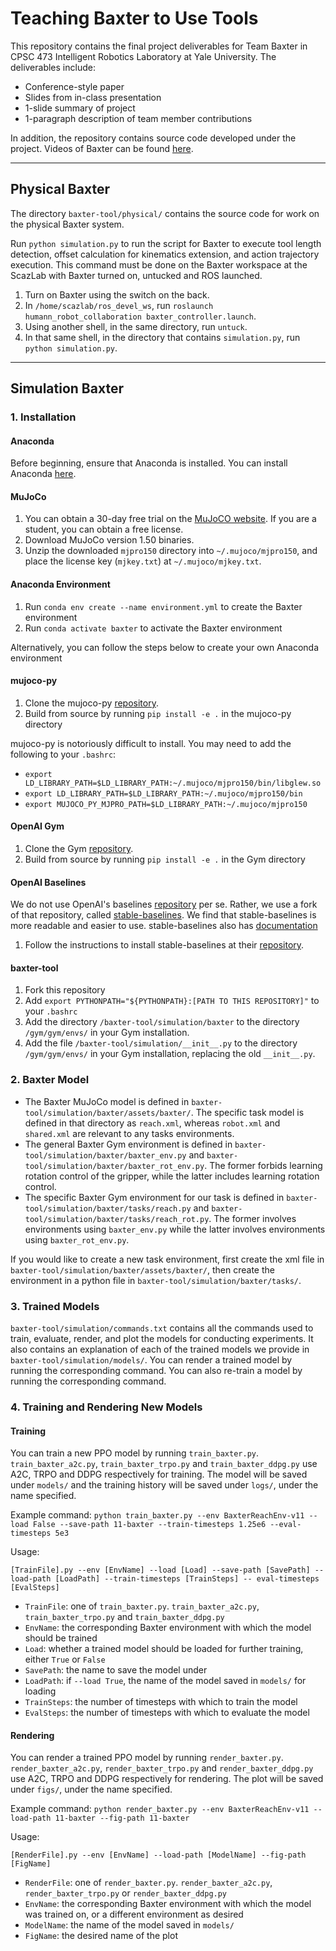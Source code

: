 # Teaching Baxter to Use Tools

This repository contains the final project deliverables for Team Baxter in CPSC 473 Intelligent Robotics Laboratory at Yale University. The deliverables include:

* Conference-style paper
* Slides from in-class presentation
* 1-slide summary of project
* 1-paragraph description of team member contributions

In addition, the repository contains source code developed under the project. Videos of Baxter can be found [here](https://photos.app.goo.gl/E8h28XfiDFvbprtV6).
___

## Physical Baxter

The directory `baxter-tool/physical/` contains the source code for work on the physical Baxter system.

Run `python simulation.py` to run the script for Baxter to execute tool length detection, offset calculation for kinematics extension, and action trajectory execution. This command must be done on the Baxter workspace at the ScazLab with Baxter turned on, untucked and ROS launched.

1. Turn on Baxter using the switch on the back.
2. In `/home/scazlab/ros_devel_ws`, run `roslaunch humann_robot_collaboration baxter_controller.launch`.
3. Using another shell, in the same directory, run `untuck`.
4. In that same shell, in the directory that contains `simulation.py`, run `python simulation.py`.

___

## Simulation Baxter

### 1. Installation

#### Anaconda
Before beginning, ensure that Anaconda is installed. You can install Anaconda [here](https://conda.io/docs/user-guide/install/index.html).

#### MuJoCo
1. You can obtain a 30-day free trial on the [MuJoCO website](https://www.roboti.us/license.html). If you are a student, you can obtain a free license.
2. Download MuJoCo version 1.50 binaries.
3. Unzip the downloaded `mjpro150` directory into `~/.mujoco/mjpro150`, and place the license key (`mjkey.txt`) at `~/.mujoco/mjkey.txt`.

#### Anaconda Environment
1. Run `conda env create --name environment.yml` to create the Baxter environment
2. Run `conda activate baxter` to activate the Baxter environment

Alternatively, you can follow the steps below to create your own Anaconda environment

#### mujoco-py
1. Clone the mujoco-py [repository](https://github.com/openai/mujoco-py).
2. Build from source by running `pip install -e .` in the mujoco-py directory

mujoco-py is notoriously difficult to install. You may need to add the following to your `.bashrc`:
* `export LD_LIBRARY_PATH=$LD_LIBRARY_PATH:~/.mujoco/mjpro150/bin/libglew.so`
* `export LD_LIBRARY_PATH=$LD_LIBRARY_PATH:~/.mujoco/mjpro150/bin`
* `export MUJOCO_PY_MJPRO_PATH=$LD_LIBRARY_PATH:~/.mujoco/mjpro150`

#### OpenAI Gym
1. Clone the Gym [repository](https://github.com/openai/gym).
2. Build from source by running `pip install -e .` in the Gym directory

#### OpenAI Baselines
We do not use OpenAI's baselines [repository](https://github.com/openai/baselines) per se. Rather, we use a fork of that repository, called [stable-baselines](https://github.com/hill-a/stable-baselines). We find that stable-baselines is more readable and easier to use. stable-baselines also has [documentation](http://stable-baselines.readthedocs.io/)

1. Follow the instructions to install stable-baselines at their [repository](https://github.com/openai/baselines).

#### baxter-tool
1. Fork this repository
2. Add `export PYTHONPATH="${PYTHONPATH}:[PATH TO THIS REPOSITORY]"` to your `.bashrc`
3. Add the directory `/baxter-tool/simulation/baxter` to the directory `/gym/gym/envs/` in your Gym installation.
4. Add the file `/baxter-tool/simulation/__init__.py` to the directory `/gym/gym/envs/` in your Gym installation, replacing the old `__init__.py`.

### 2. Baxter Model
* The Baxter MuJoCo model is defined in `baxter-tool/simulation/baxter/assets/baxter/`. The specific task model is defined in that directory as `reach.xml`, whereas `robot.xml` and `shared.xml` are relevant to any tasks environments.
* The general Baxter Gym environment is defined in `baxter-tool/simulation/baxter/baxter_env.py` and `baxter-tool/simulation/baxter/baxter_rot_env.py`. The former forbids learning rotation control of the gripper, while the latter includes learning rotation control.
* The specific Baxter Gym environment for our task is defined in `baxter-tool/simulation/baxter/tasks/reach.py` and `baxter-tool/simulation/baxter/tasks/reach_rot.py`. The former involves environments using `baxter_env.py` while the latter involves environments using `baxter_rot_env.py`.

If you would like to create a new task environment, first create the xml file in `baxter-tool/simulation/baxter/assets/baxter/`, then create the environment in a python file in `baxter-tool/simulation/baxter/tasks/`.

### 3. Trained Models

`baxter-tool/simulation/commands.txt` contains all the commands used to train, evaluate, render, and plot the models for conducting experiments. It also contains an explanation of each of the trained models we provide in `baxter-tool/simulation/models/`. You can render a trained model by running the corresponding command. You can also re-train a model by running the corresponding command.

### 4. Training and Rendering New Models

#### Training

You can train a new PPO model by running `train_baxter.py`. `train_baxter_a2c.py`, `train_baxter_trpo.py` and `train_baxter_ddpg.py` use A2C, TRPO and DDPG respectively for training. The model will be saved under `models/` and the training history will be saved under `logs/`, under the name specified.

Example command: `python train_baxter.py --env BaxterReachEnv-v11 --load False --save-path 11-baxter --train-timesteps 1.25e6 --eval-timesteps 5e3`

Usage:
```
[TrainFile].py --env [EnvName] --load [Load] --save-path [SavePath] --load-path [LoadPath] --train-timesteps [TrainSteps] -- eval-timesteps [EvalSteps]
```
- `TrainFile`: one of `train_baxter.py`. `train_baxter_a2c.py`, `train_baxter_trpo.py` and `train_baxter_ddpg.py`
- `EnvName`: the corresponding Baxter environment with which the model should be trained
- `Load`: whether a trained model should be loaded for further training, either `True` or `False`
- `SavePath`: the name to save the model under
- `LoadPath`: if `--load True`, the name of the model saved in `models/` for loading
- `TrainSteps`: the number of timesteps with which to train the model
- `EvalSteps`: the number of timesteps with which to evaluate the model

#### Rendering

You can render a trained PPO model by running `render_baxter.py`. `render_baxter_a2c.py`, `render_baxter_trpo.py` and `render_baxter_ddpg.py` use A2C, TRPO and DDPG respectively for rendering. The plot will be saved under `figs/`, under the name specified.

Example command: `python render_baxter.py --env BaxterReachEnv-v11 --load-path 11-baxter --fig-path 11-baxter`

Usage:
```
[RenderFile].py --env [EnvName] --load-path [ModelName] --fig-path [FigName]
```
- `RenderFile`: one of `render_baxter.py`. `render_baxter_a2c.py`, `render_baxter_trpo.py` or `render_baxter_ddpg.py`
- `EnvName`: the corresponding Baxter environment with which the model was trained on, or a different environment as desired
- `ModelName`: the name of the model saved in `models/`
- `FigName`: the desired name of the plot
